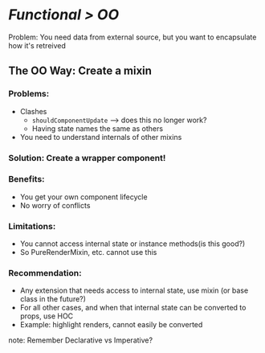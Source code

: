 # <em class="highlight">Functional > OO</em>

Problem: You need data from external source, but you want to encapsulate how it's retreived

## The OO Way: Create a mixin

### Problems:
* Clashes
    - `shouldComponentUpdate` --> does this no longer work?
    - Having state names the same as others
* You need to understand internals of other mixins

### Solution: Create a wrapper component!

### Benefits:
 - You get your own component lifecycle
 - No worry of conflicts

### Limitations:
- You cannot access internal state or instance methods(is this good?)
- So PureRenderMixin, etc. cannot use this

### Recommendation:
- Any extension that needs access to internal state, use mixin (or base class in the future?)
- For all other cases, and when that internal state can be converted to props, use HOC
- Example: highlight renders, cannot easily be converted

note:
    Remember Declarative vs Imperative?
